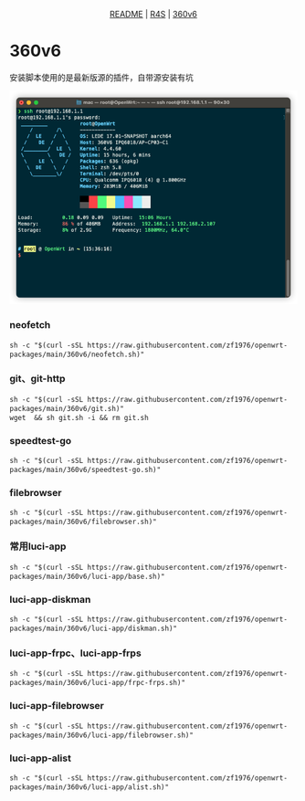 <p align="center">
    <a href="https://github.com/zf1976/packages/blob/main/README.md">README</a> | <a href="https://github.com/zf1976/packages/blob/main/README-R4S.md">R4S</a> | <a href="https://github.com/zf1976/packages/blob/main/README-360v6.md">360v6</a>
</p>

# 360v6
安装脚本使用的是最新版源的插件，自带源安装有坑

<img src="./360v6/img/360v6.png"/>

### neofetch
```shell
sh -c "$(curl -sSL https://raw.githubusercontent.com/zf1976/openwrt-packages/main/360v6/neofetch.sh)"
```

### git、git-http
```shell
sh -c "$(curl -sSL https://raw.githubusercontent.com/zf1976/openwrt-packages/main/360v6/git.sh)"
wget  && sh git.sh -i && rm git.sh
```

### speedtest-go
```shell
sh -c "$(curl -sSL https://raw.githubusercontent.com/zf1976/openwrt-packages/main/360v6/speedtest-go.sh)"
```

### filebrowser
```shell
sh -c "$(curl -sSL https://raw.githubusercontent.com/zf1976/openwrt-packages/main/360v6/filebrowser.sh)"
```

### 常用luci-app
```shell
sh -c "$(curl -sSL https://raw.githubusercontent.com/zf1976/openwrt-packages/main/360v6/luci-app/base.sh)"
```

### luci-app-diskman
```shell
sh -c "$(curl -sSL https://raw.githubusercontent.com/zf1976/openwrt-packages/main/360v6/luci-app/diskman.sh)"
```

### luci-app-frpc、luci-app-frps
```shell
sh -c "$(curl -sSL https://raw.githubusercontent.com/zf1976/openwrt-packages/main/360v6/luci-app/frpc-frps.sh)"
```

### luci-app-filebrowser
```shell
sh -c "$(curl -sSL https://raw.githubusercontent.com/zf1976/openwrt-packages/main/360v6/luci-app/filebrowser.sh)"
```

### luci-app-alist
```shell
sh -c "$(curl -sSL https://raw.githubusercontent.com/zf1976/openwrt-packages/main/360v6/luci-app/alist.sh)"
```
